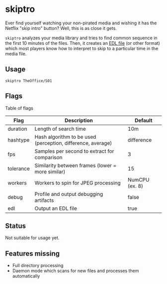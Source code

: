 # skiptro

Ever find yourself watching your non-pirated media and wishing it has the Netflix "skip intro" button?
Well, this is as close it gets.

`skiptro` analyzes your media library and tries to find common sequence in the first 10 minutes of the files.
Then, it creates an [EDL file](https://en.wikipedia.org/wiki/Edit_decision_list) (or other format) which most players
know how to interpret to skip to a particular time in the media file.

## Usage

`skiptro TheOffice/S01`

## Flags

Table of flags

Flag | Description | Default
---|---|---
duration | Length of search time | 10m
hashtype | Hash algorithm to be used (perception, difference, average) | difference
fps | Samples per second to extract for comparison | 3
tolerance | Similarity between frames (lower = more similar) | 15
workers | Workers to spin for JPEG processing | NumCPU (ex. 8)
debug | Profile and output debugging artifacts | false
edl | Output an EDL file | true

## Status

Not suitable for usage yet.

## Features missing

- Full directory processing
- Daemon mode which scans for new files and processes them automatically
